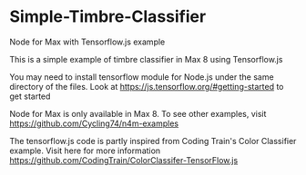 # Simple-Timbre-Classifier
Node for Max with Tensorflow.js example

This is a simple example of timbre classifier in Max 8 using Tensorflow.js

You may need to install tensorflow module for Node.js under the same directory of the files. Look at https://js.tensorflow.org/#getting-started to get started

Node for Max is only available in Max 8. To see other examples, visit https://github.com/Cycling74/n4m-examples

The tensorflow.js code is partly inspired from Coding Train's Color Classifier example. Visit here for more information https://github.com/CodingTrain/ColorClassifer-TensorFlow.js
